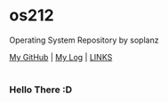 # os212
Operating System Repository by soplanz

[My GitHub](https://github.com/Soplanz) | [My Log](https://github.com/Soplanz/os212/blob/master/TXT/mylog.txt) | [LINKS](os212/LINKS/) 
<br>
<br>
### Hello There :D
